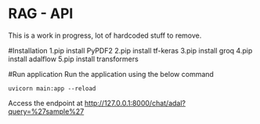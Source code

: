 # RAG - API

This is a work in progress, lot of hardcoded stuff to remove.

#Installation
1.pip install PyPDF2
2.pip install tf-keras
3.pip install groq
4.pip install adalflow
5.pip install transformers

#Run application
Run the application using the below command

```uvicorn main:app --reload```

Access the endpoint at http://127.0.0.1:8000/chat/adal?query=%27sample%27 